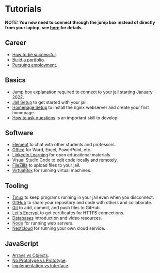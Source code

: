 # Tutorials

**NOTE: You now need to connect through the jump box instead of directly from your laptop, see [here](jump-box) for details.**

## Career

- [How to be successful](how-to-be-successful).
- [Build a portfolio](build-a-portfolio).
- [Pursuing employment](employment).

## Basics

- [Jump box](jump-box) explanation required to connect to your jail starting January 2022.
- [Jail Setup](jail-setup) to get started with your jail.
- [Homepage Setup](homepage-setup) to install the nginx webserver and create your first homepage.
- [How to ask questions](how-to-ask-questions) is an important skill to develop.

## Software

- [Element](element) to chat with other students and professors.
- [Office](office) for Word, Excel, PowerPoint, etc.
- [LinkedIn Learning](linkedin-learning) for open educational materials.
- [Visual Studio Code](visual-studio-code) to edit code locally and remotely.
- [FileZilla](filezilla) to upload files to your jail.
- [VirtualBox](virtualbox) for running virtual machines.

## Tooling

- [Tmux](tmux) to keep programs running in your jail even when you disconnect.
- [GitHub](github) to share your repository and code with others and collaborate.
- [Git](git) to add, commit, and push files to GitHub.
- [Let's Encrypt](lets-encrypt) to get certificates for HTTPS connections.
- [Databases](databases) introduction and video resources.
- [Node](node) for running web servers.
- [Nextcloud](nextcloud) for running your own cloud service.

## JavaScript

- [Arrays vs Objects](arrays-vs-objects).
- [No Prototype vs Prototype](no-prototype-vs-prototype).
- [Implementation vs Interface](implementation-vs-interface).
